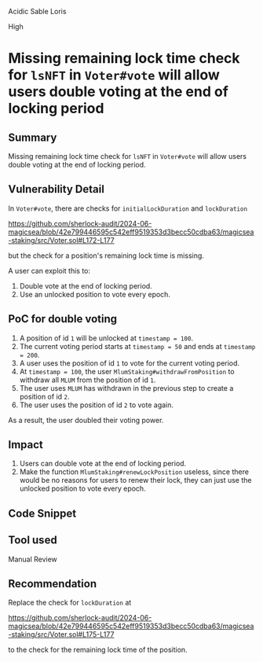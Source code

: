 Acidic Sable Loris

High

# Missing remaining lock time check for `lsNFT` in `Voter#vote` will allow users double voting at the end of locking period

## Summary

Missing remaining lock time check for `lsNFT` in `Voter#vote` will allow users double voting at the end of locking period.

## Vulnerability Detail

In `Voter#vote`, there are checks for `initialLockDuration` and `lockDuration`

https://github.com/sherlock-audit/2024-06-magicsea/blob/42e799446595c542eff9519353d3becc50cdba63/magicsea-staking/src/Voter.sol#L172-L177

but the check for a position's remaining lock time is missing.

A user can exploit this to:
1. Double vote at the end of locking period.
2. Use an unlocked position to vote every epoch.

## PoC for double voting

1. A position of id `1` will be unlocked at `timestamp = 100`.
2. The current voting period starts at `timestamp = 50` and ends at `timestamp = 200`.
3. A user uses the position of id `1` to vote for the current voting period.
4. At `timestamp = 100`, the user `MlumStaking#withdrawFromPosition` to withdraw all `MLUM` from the position of id `1`.
5. The user uses `MLUM` has withdrawn in the previous step to create a position of id `2`.
6. The user uses the position of id `2` to vote again.

As a result, the user doubled their voting power.

## Impact

1. Users can double vote at the end of locking period.
2. Make the function `MlumStaking#renewLockPosition` useless, since there would be no reasons for users to renew their lock, they can just use the unlocked position to vote every epoch.

## Code Snippet

## Tool used

Manual Review

## Recommendation

Replace the check for `lockDuration` at 

https://github.com/sherlock-audit/2024-06-magicsea/blob/42e799446595c542eff9519353d3becc50cdba63/magicsea-staking/src/Voter.sol#L175-L177

to the check for the remaining lock time of the position.
